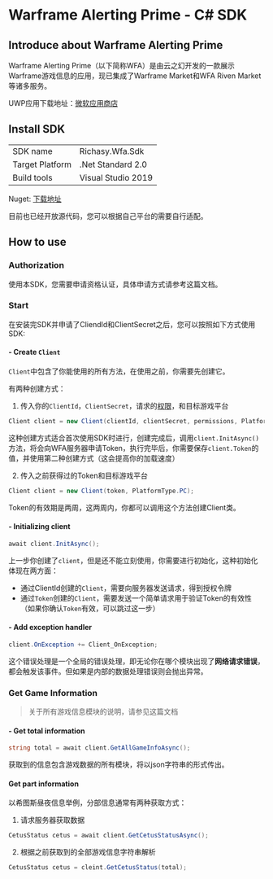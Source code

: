 # Warframe Alerting Prime - C# SDK

## Introduce about Warframe Alerting Prime

Warframe Alerting Prime（以下简称WFA）是由云之幻开发的一款展示Warframe游戏信息的应用，现已集成了Warframe Market和WFA Riven Market等诸多服务。

UWP应用下载地址：[微软应用商店](https://www.microsoft.com/store/productId/9MV8KGSLRVTF)

## Install SDK

|||
|-|-|
|SDK name|Richasy.Wfa.Sdk|
|Target Platform| .Net Standard 2.0|
|Build tools|Visual Studio 2019|

Nuget: [下载地址](https://www.baidu.com)

目前也已经开放源代码，您可以根据自己平台的需要自行适配。

## How to use

### Authorization

使用本SDK，您需要申请资格认证，具体申请方式请参考这篇文档。

### Start

在安装完SDK并申请了CliendId和ClientSecret之后，您可以按照如下方式使用SDK:

#### - Create `Client`

`Client`中包含了你能使用的所有方法，在使用之前，你需要先创建它。

有两种创建方式：

1. 传入你的`ClientId`，`ClientSecret`，请求的[权限](#Permission)，和目标游戏平台

```csharp
Client client = new Client(clientId, clientSecret, permissions, PlatformType.PC);
```

这种创建方式适合首次使用SDK时进行，创建完成后，调用`client.InitAsync()`方法，将会向WFA服务器申请Token，执行完毕后，你需要保存`client.Token`的值，并使用第二种创建方式（这会提高你的加载速度）

2. 传入之前获得过的Token和目标游戏平台

```csharp
Client client = new Client(token, PlatformType.PC);
```

Token的有效期是两周，这两周内，你都可以调用这个方法创建Client类。

#### - Initializing client

```csharp
await client.InitAsync();
```

上一步你创建了`client`，但是还不能立刻使用，你需要进行初始化，这种初始化体现在两方面：

- 通过ClientId创建的`Client`，需要向服务器发送请求，得到授权令牌
- 通过`Token`创建的`Client`，需要发送一个简单请求用于验证Token的有效性（如果你确认`Token`有效，可以跳过这一步）

#### - Add exception handler

```csharp
client.OnException += Client_OnException;
```

这个错误处理是一个全局的错误处理，即无论你在哪个模块出现了**网络请求错误**，都会触发该事件。但如果是内部的数据处理错误则会抛出异常。

### Get Game Information

> 关于所有游戏信息模块的说明，请参见这篇文档

#### - Get total information

```csharp
string total = await client.GetAllGameInfoAsync();
```

获取到的信息包含游戏数据的所有模块，将以json字符串的形式传出。

#### Get part information

以希图斯昼夜信息举例，分部信息通常有两种获取方式：

1. 请求服务器获取数据

```csharp
CetusStatus cetus = await client.GetCetusStatusAsync();
```

2. 根据之前获取到的全部游戏信息字符串解析

```csharp
CetusStatus cetus = cleint.GetCetusStatus(total);
```

